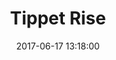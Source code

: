 ---
layout: post
title:  "Tippet Rise"
date:   2017-06-17 13:18:00
link: http://tippetrise.org/
categories: sound
vid: //player.vimeo.com/video/239500991
about: Audio engineer for concert summer series. Recorded all performances for 9.1 Auro3D playback.  
---